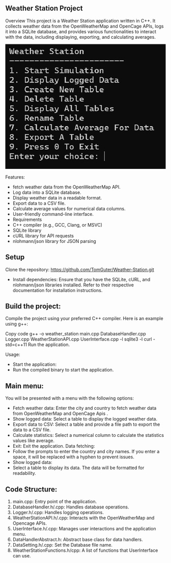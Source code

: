 ## Weather Station Project
Overview
This project is a Weather Station application written in C++. It collects weather data from the OpenWeatherMap and OpenCage APIs, logs it into a SQLite database, and provides various functionalities to interact with the data, including displaying, exporting, and calculating averages.

![Alt text](https://github.com/TomGuter/Weather-Station/blob/main/weather_station_screenshots_examples/main%20menu.jpg?raw=true)



Features:
- fetch weather data from the OpenWeatherMap API.
- Log data into a SQLite database.
- Display weather data in a readable format.
- Export data to a CSV file.
- Calculate average values for numerical data columns.
- User-friendly command-line interface.
- Requirements
- C++ compiler (e.g., GCC, Clang, or MSVC)
- SQLite library
- cURL library for API requests
- nlohmann/json library for JSON parsing
  
## Setup
Clone the repository: https://github.com/TomGuter/Weather-Station.git
- Install dependencies:
Ensure that you have the SQLite, cURL, and nlohmann/json libraries installed. Refer to their respective documentation for installation instructions.

## Build the project:
Compile the project using your preferred C++ compiler. Here is an example using g++:

Copy code
g++ -o weather_station main.cpp DatabaseHandler.cpp Logger.cpp WeatherStationAPI.cpp UserInterface.cpp -l sqlite3 -l curl -std=c++11
Run the application.

Usage:
- Start the application:
- Run the compiled binary to start the application.

## Main menu:
You will be presented with a menu with the following options:
- Fetch weather data: Enter the city and country to fetch weather data from OpenWeatherMap and OpenCage Apis .
- Show logged data: Select a table to display the logged weather data.
- Export data to CSV: Select a table and provide a file path to export the data to a CSV file.
- Calculate statistics: Select a numerical column to calculate the statistics values like average.
- Exit: Exit the application.
Data fetching:
- Follow the prompts to enter the country and city names. If you enter a space, it will be replaced with a hyphen to prevent issues.
- Show logged data:
- Select a table to display its data. The data will be formatted for readability.

## Code Structure:
1. main.cpp: Entry point of the application.
2. DatabaseHandler.h/.cpp: Handles database operations.
3. Logger.h/.cpp: Handles logging operations.
4. WeatherStationAPI.h/.cpp: Interacts with the OpenWeatherMap and Opencage APIs.
5. UserInterface.h/.cpp: Manages user interactions and the application menu.
6. DataHandlerAbstract.h: Abstract base class for data handlers.
7. DataSetting.h/.cpp: Set the Database file name.
8. WeatherStationFunctions.h/cpp: A list of functions that UserInterface can use.







